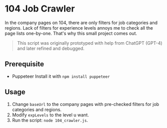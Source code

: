 # 104 Job Crawler

In the company pages on 104, there are only filters for job categories and regions.
Lack of filters for experience levels annoys me to check all the page lists one-by-one.
That's why this small project comes out.

> This script was originally prototyped with help from ChatGPT (GPT-4) and later refined and debugged.

## Prerequisite
- Puppeteer
Install it with `npm install puppeteer`

## Usage
1. Change `baseUrl` to the company pages with pre-checked filters for job categories and regions.
2. Modify `expLevels` to the level u want.
3. Run the script: `node 104_crawler.js`.